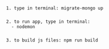 ###
```
1. type in terminal: migrate-mongo up
```
###
```
2. to run app, type in terminal:
  - nodemon
```
###
```
3. to build js files: npm run build
```
